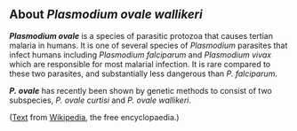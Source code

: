 About *Plasmodium ovale wallikeri* 
----------------------------------



***Plasmodium ovale*** is a species of parasitic protozoa that causes
tertian malaria in humans. It is one of several species of *Plasmodium*
parasites that infect humans including *Plasmodium falciparum* and
*Plasmodium vivax* which are responsible for most malarial infection. It
is rare compared to these two parasites, and substantially less
dangerous than *P. falciparum*.

***P. ovale*** has recently been shown by genetic methods to consist of
two subspecies, *P. ovale curtisi* and *P. ovale wallikeri*.

([Text](http://en.wikipedia.org/wiki/Plasmodium_ovale) from
[Wikipedia](http://en.wikipedia.org/), the free encyclopaedia.)
